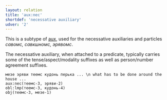 ```yaml
---
layout: relation
title: 'aux:nec'
shortdef: 'necessative auxiliary'
udver: '2'
---
```


This is a subtype of [aux](), used for the necessative auxiliaries and particles _савомс, савкшномс, эрявомс_.

The necessative auxiliary, when attached to a predicate,
typically carries some of the tense/aspect/modality suffixes as well as person/number agreement suffixes.


~~~ sdparse
мезе эряви теемс кудонь перька ... \n what has to be done around the house ...
aux:nec(теемс-3, эряви-2)
obl:lmp(теемс-3, кудонь-4)
obj(теемс-3, мезе-1)
~~~


<!-- Interlanguage links updated Ne 5. května 2024, 18:20:46 CEST -->
